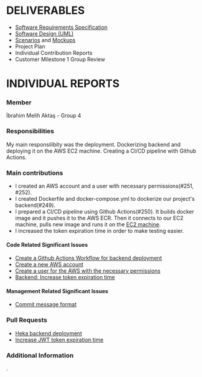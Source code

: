 # **DELIVERABLES**
* [Software Requirements Specification](https://github.com/bounswe/bounswe2022group4/wiki/Requirements)
* [Software Design (UML)](https://github.com/bounswe/bounswe2022group4/wiki/Class-Diagram)
* [Scenarios](https://github.com/bounswe/bounswe2022group4/wiki/User-Scenarios) and [Mockups](https://github.com/bounswe/bounswe2022group4/wiki/Mockups)
* Project Plan
* Individual Contribution Reports
* Customer Milestone 1 Group Review

# **INDIVIDUAL REPORTS**

### **Member**
İbrahim Melih Aktaş - Group 4

### **Responsibilities**
My main responsilibity was the deployment. Dockerizing backend and deploying it on the AWS EC2 machine. Creating a CI/CD pipeline with Github Actions. 


### **Main contributions**
* I created an AWS account and a user with necessary permissions(#251, #252). 
* I created Dockerfile and docker-compose.yml to dockerize our project's backend(#249). 
* I prepared a CI/CD pipeline using Github Actions(#250). It builds docker image and it pushes it to the AWS ECR. Then it connects to our EC2 machine, pulls new image and runs it on the [EC2 machine](http://3.75.133.58:8080/swagger). 
* I increased the token expiration time in order to make testing easier.


#### **Code Related Significant Issues**
* [Create a Github Actions Workflow for backend deployment](https://github.com/bounswe/bounswe2022group4/issues/250)
* [Create a new AWS account](https://github.com/bounswe/bounswe2022group4/issues/251)
* [Create a user for the AWS with the necessary permissions](https://github.com/bounswe/bounswe2022group4/issues/252)
* [Backend: Increase token expiration time](https://github.com/bounswe/bounswe2022group4/issues/293)

#### **Management Related Significant Issues**
* [Commit message format](https://github.com/bounswe/bounswe2022group4/issues/292)



### **Pull Requests**
*  [Heka backend deployment](https://github.com/bounswe/bounswe2022group4)
*  [Increase JWT token expiration time](https://github.com/bounswe/bounswe2022group4)


### **Additional Information**
.



